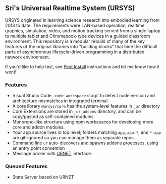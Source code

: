 ## Sri's Universal Realtime System (URSYS)

URSYS originated in learning science research into embodied learning from 2013 to date. The requirements were LAN-based operation, realtime graphics, simulation, video, and motion tracking served from a single laptop to multiple tablet and Chromebook-type devices in a guided classroom environment. This repository is a modular rebuild of many of the key features of the original libraries into "building blocks" that hide the difficult parts of asynchronous lifecycle-driven programming in a distributed network environment. 

If you'd like to help test, see [First Install](https://github.com/dsriseah/ursys/wiki/Installation) instructions and let me know how it went!

### Features

* Visual Studio Code `.code-workspace` script to detect node version and architecture mismatches in integrated terminal
* A core library `@ursys/core` has the system-level features in `_ur` directory
* Core Extensions are stored in `_ur_addons` directory, and can be copy/pasted as self-contained modules
* Monorepo-like structure using npm workspaces for developing more core and addon modules.
* Your app source lives in top level; folders matching `app`, `app-*`, and `*-app` are git-ignored so you can manage them as separate repos.
* Command line `ur` auto-discovers and spawns addons processes, using an entry point convention
* Message broker with [URNET](/https://github.com/dsriseah/ursys/wiki/URNET) interface

### Queued Features

* State Server based on URNET

